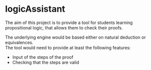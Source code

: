# logicAssistant
The aim of this project is to provide a tool for students learning propositional logic, that allows them to check their proofs. 

The underlying engine would be based either on natural deduction or equivalences.  
The tool would need to provide at least the following features:  
- Input of the steps of the proof  
- Checking that the steps are valid
